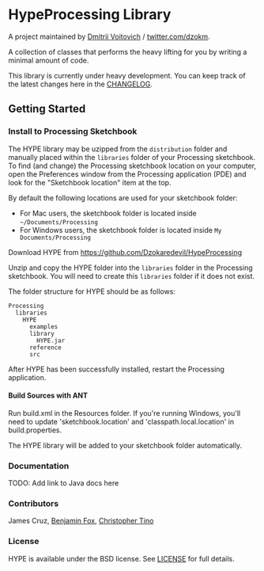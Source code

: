 # HypeProcessing Library

A project maintained by [Dmitrii Voitovich](https://github.com/Dzokaredevil) / [twitter.com/dzokm](https://twitter.com/dzokm).

A collection of classes that performs the heavy lifting for you by writing a minimal amount of code.

This library is currently under heavy development. You can keep track of the latest changes here in the [CHANGELOG][1].

## Getting Started ##

### Install to Processing Sketchbook

The HYPE library may be uzipped from the `distribution` folder and manually placed within the `libraries` folder of your Processing sketchbook. To find (and change) the Processing sketchbook location on your computer, open the Preferences window from the Processing application (PDE) and look for the "Sketchbook location" item at the top.

By default the following locations are used for your sketchbook folder:
  * For Mac users, the sketchbook folder is located inside `~/Documents/Processing`
  * For Windows users, the sketchbook folder is located inside `My Documents/Processing`

Download HYPE from https://github.com/Dzokaredevil/HypeProcessing

Unzip and copy the HYPE folder into the `libraries` folder in the Processing sketchbook. You will need to create this `libraries` folder if it does not exist.

The folder structure for HYPE should be as follows:

```
Processing
  libraries
    HYPE
      examples
      library
        HYPE.jar
      reference
      src
```

After HYPE has been successfully installed, restart the Processing application.

#### Build Sources with ANT

Run build.xml in the Resources folder. If you're running Windows, you'll need to update 'sketchbook.location' and 'classpath.local.location' in build.properties.

The HYPE library will be added to your sketchbook folder automatically.

### Documentation
TODO: Add link to Java docs here

### Contributors
James Cruz, [Benjamin Fox](https://github.com/tracerstar), [Christopher Tino](https://github.com/christophertino)

### License
HYPE is available under the BSD license. See [LICENSE][2] for full details.

[1]: CHANGELOG.md
[2]: LICENSE.txt
